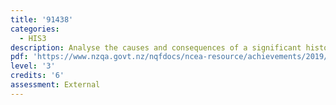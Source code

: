 ```yaml
---
title: '91438'
categories:
  - HIS3
description: Analyse the causes and consequences of a significant historical event
pdf: 'https://www.nzqa.govt.nz/nqfdocs/ncea-resource/achievements/2019/as91438.pdf'
level: '3'
credits: '6'
assessment: External
---
```


